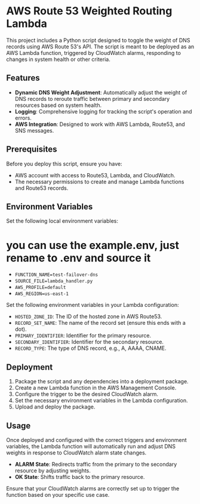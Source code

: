 # AWS Route 53 Weighted Routing Lambda

This project includes a Python script designed to toggle the weight of DNS records using AWS Route 53's API. The script is meant to be deployed as an AWS Lambda function, triggered by CloudWatch alarms, responding to changes in system health or other criteria.

## Features

- **Dynamic DNS Weight Adjustment**: Automatically adjust the weight of DNS records to reroute traffic between primary and secondary resources based on system health.
- **Logging**: Comprehensive logging for tracking the script's operation and errors.
- **AWS Integration**: Designed to work with AWS Lambda, Route53, and SNS messages.

## Prerequisites

Before you deploy this script, ensure you have:

- AWS account with access to Route53, Lambda, and CloudWatch.
- The necessary permissions to create and manage Lambda functions and Route53 records.

## Environment Variables

Set the following local environment variables:

# you can use the example.env, just rename to .env and source it

- `FUNCTION_NAME=test-failover-dns`
- `SOURCE_FILE=lambda_handler.py`
- `AWS_PROFILE=default`
- `AWS_REGION=us-east-1`

Set the following environment variables in your Lambda configuration:

- `HOSTED_ZONE_ID`: The ID of the hosted zone in AWS Route53.
- `RECORD_SET_NAME`: The name of the record set (ensure this ends with a dot).
- `PRIMARY_IDENTIFIER`: Identifier for the primary resource.
- `SECONDARY_IDENTIFIER`: Identifier for the secondary resource.
- `RECORD_TYPE`: The type of DNS record, e.g., A, AAAA, CNAME.

## Deployment

1. Package the script and any dependencies into a deployment package.
2. Create a new Lambda function in the AWS Management Console.
3. Configure the trigger to be the desired CloudWatch alarm.
4. Set the necessary environment variables in the Lambda configuration.
5. Upload and deploy the package.

## Usage

Once deployed and configured with the correct triggers and environment variables, the Lambda function will automatically run and adjust DNS weights in response to CloudWatch alarm state changes.

- **ALARM State**: Redirects traffic from the primary to the secondary resource by adjusting weights.
- **OK State**: Shifts traffic back to the primary resource.

Ensure that your CloudWatch alarms are correctly set up to trigger the function based on your specific use case.
